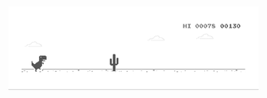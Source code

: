  [![image](https://github.com/JTFernandez/JTFernandez/blob/master/img/dino.gif)](https://chromedino.com)
